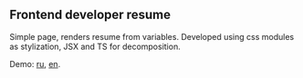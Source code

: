 ## Frontend developer resume
Simple page, renders resume from variables.
Developed using css modules as stylization, JSX and TS for decomposition.

Demo:  [ru](https://adorableredpanda.github.io/resume_jsx/ru), [en](https://adorableredpanda.github.io/resume_jsx/ru).